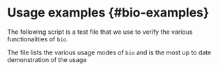 # Usage examples {#bio-examples}

The following script is a test file that we use to verify the various functionalities of `bio`.

The file lists the various usage modes of `bio` and is the most up to date demonstration of the usage

```{bash, eval=FALSE, code=readLines("../test/all_tests.sh")}
```
